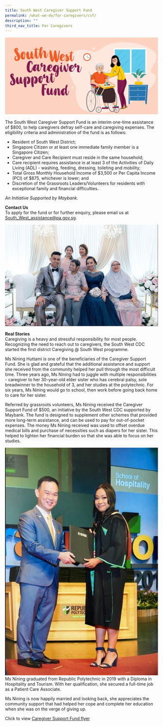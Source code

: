 ```yaml
---
title: South West Caregiver Support Fund
permalink: /what-we-do/for-caregivers/csf/
description: ""
third_nav_title: For Caregivers
---
```

![](/images/What%20We%20Do/For%20Caregivers/south-west-caregiver-support-fund_thumbnail.png)

The South West Caregiver Support Fund is an interim one-time assistance of $800, to help caregivers defray self-care and caregiving expenses. The eligibility criteria and administration of the fund is as follows: 

* Resident of South West District;
* Singapore Citizen or at least one immediate family member is a Singapore Citizen;
* Caregiver and Care Recipient must reside in the same household;
* Care recipient requires assistance in at least 3 of the Activities of Daily Living (ADL) - washing, feeding, dressing, toileting and mobility;
* Total Gross Monthly Household Income of $3,500 or Per Capita Income (PCI) of $875, whichever is lower; and
* Discretion of the Grassroots Leaders/Volunteers for residents with exceptional family and financial difficulties.

*An Initiative Supported by Maybank.*

**Contact Us**<br>
To apply for the fund or for further enquiry, please email us at South_West_assistance@pa.gov.sg. 

![](/images/What%20We%20Do/For%20Caregivers/CC%20-%20P3.jpg)

**Real Stories**<br>
Caregiving is a heavy and stressful responsibility for most people. Recognizing the need to reach out to caregivers, the South West CDC started the first district Caregiving @ South West programme.

Ms Nining Huttami is one of the beneficiaries of the Caregiver Support Fund. She is glad and grateful that the additional assistance and support she received from the community helped her pull through the most difficult time.
Three years ago, Ms Nining had to juggle with multiple responsibilities - caregiver to her 30-year-old elder sister who has cerebral palsy, sole breadwinner to the household of 3, and her studies at the polytechnic. For six years, Ms Nining would go to school, then work before going back home to care for her sister.

Referred by grassroots volunteers, Ms Nining received the Caregiver Support Fund of $500, an initiative by the South West CDC supported by Maybank. The fund is designed to supplement other schemes that provided more long-term assistance, and can be used to pay for out-of-pocket expenses. The money Ms Nining received was used to offset overdue medical bills and purchase of necessities such as diapers for her sister. This helped to lighten her financial burden so that she was able to focus on her studies.

![](/images/What%20We%20Do/For%20Caregivers/CC%20-%20P2.jpg)Ms Nining graduated from Republic Polytechnic in 2019 with a Diploma in Hospitality and Tourism. With her qualification, she secured a full-time job as a Patient Care Associate.

Ms Nining is now happily married and looking back, she appreciates the community support that had helped her cope and complete her education when she was on the verge of giving up.

Click to view [Caregiver Support Fund flyer](/files/What%20we%20do/For%20Caregivers/caregiver%20flyers%202023.pdf)